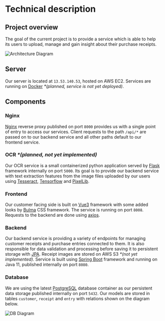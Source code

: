 # Technical description

## Project overview

The goal of the current project is to provide a service which is able to help its users to upload, manage and
gain insight about their purchase receipts.

![Architecture Diagram](/archdiagram.png)

## Server

Our server is located at `13.53.140.53`, hosted on AWS EC2. Services are running on 
[Docker](https://www.docker.com/) _*(planned, service is not yet deployed)_.

## Components

### Nginx

[Nginx](https://www.nginx.com/) reverse proxy published on port `8000` provides us with a single point of entry
to access our services. Client requests to the path `/api/*` are passed on to our backend service and all other
paths default to our frontend service.

### OCR _*(planned, not yet implemented)_

Our OCR service is a small containerized python application served by [Flask](https://palletsprojects.com/p/flask/)
framework internally on port `5000`. Its goal is to provide our backend service with text extraction features from
the image files uploaded by our users using [Tesseract](https://github.com/tesseract-ocr/), 
[Tensorflow](https://www.tensorflow.org/) and [PixelLib](https://github.com/ayoolaolafenwa/PixelLib). 

### Frontend

Our customer facing side is built on [Vue3](https://vuejs.org/) framework with some added looks by 
[Bulma](https://bulma.io/) CSS framework. The service is running on port `8008`. Requests to the backend are done
using [axios](https://www.npmjs.com/package/axios).

### Backend

Our backend service is providing a variety of endpoints for managing customer receipts and purchase entries connected
to them. It is also responsible for data validation and processing before saving it to persistent storage with 
[JPA](https://spring.io/projects/spring-data-jpa). Receipt images are stored on AWS S3 _*(not yet implemented)_.
Service is built using [Spring Boot](https://spring.io/projects/spring-boot) framework and running on Java 11,
published internally on port `8080`. 

### Database

We are using the latest [PostgreSQL](https://registry.hub.docker.com/_/postgres) database container as our persistent
data storage published internally on port `5432`. Our models are stored in tables `customer`, `receipt` and `entry`
with relations shown on the diagram below.

![DB Diagram](/datadiagram.png)
